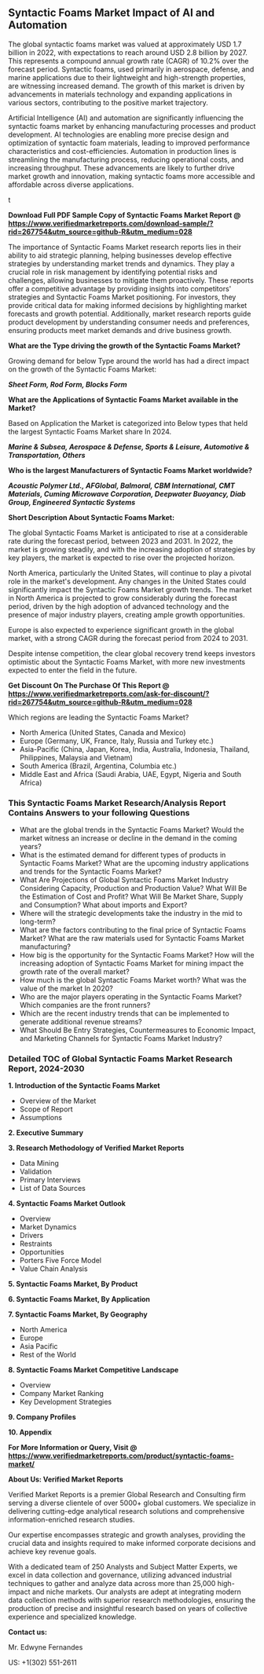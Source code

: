 <h2>Syntactic Foams Market Impact of AI and Automation</h2><p>The global syntactic foams market was valued at approximately USD 1.7 billion in 2022, with expectations to reach around USD 2.8 billion by 2027. This represents a compound annual growth rate (CAGR) of 10.2% over the forecast period. Syntactic foams, used primarily in aerospace, defense, and marine applications due to their lightweight and high-strength properties, are witnessing increased demand. The growth of this market is driven by advancements in materials technology and expanding applications in various sectors, contributing to the positive market trajectory.</p><p>Artificial Intelligence (AI) and automation are significantly influencing the syntactic foams market by enhancing manufacturing processes and product development. AI technologies are enabling more precise design and optimization of syntactic foam materials, leading to improved performance characteristics and cost-efficiencies. Automation in production lines is streamlining the manufacturing process, reducing operational costs, and increasing throughput. These advancements are likely to further drive market growth and innovation, making syntactic foams more accessible and affordable across diverse applications.</p>t</p><p id="" class=""><strong>Download Full PDF Sample Copy of Syntactic Foams Market Report @ <a href="https://www.verifiedmarketreports.com/download-sample/?rid=267754&utm_source=github-R&utm_medium=028" target="_blank">https://www.verifiedmarketreports.com/download-sample/?rid=267754&utm_source=github-R&utm_medium=028</a></strong></p><p>The importance of&nbsp;Syntactic Foams Market research reports lies in their ability to aid strategic planning, helping businesses develop effective strategies by understanding market trends and dynamics. They play a crucial role in risk management by identifying potential risks and challenges, allowing businesses to mitigate them proactively. These reports offer a competitive advantage by providing insights into competitors' strategies and Syntactic Foams Market positioning. For investors, they provide critical data for making informed decisions by highlighting market forecasts and growth potential. Additionally, market research reports guide product development by understanding consumer needs and preferences, ensuring products meet market demands and drive business growth.</p><p><strong>What are the&nbsp;Type driving the growth of the Syntactic Foams Market?</strong></p><p id="" class="">Growing demand for below Type around the world has had a direct impact on the growth of the Syntactic Foams Market:</p><em><strong>Sheet Form, Rod Form, Blocks Form</strong></em></p><strong>What are the&nbsp;Applications&nbsp;of Syntactic Foams Market available in the Market?</strong></p><p id="" class="">Based on Application the Market is categorized into Below types that held the largest Syntactic Foams Market share In 2024.</p><em><strong>Marine & Subsea, Aerospace & Defense, Sports & Leisure, Automotive & Transportation, Others</strong></em></p><strong>Who is the largest Manufacturers of Syntactic Foams Market worldwide?</strong></p><p><em><strong>Acoustic Polymer Ltd., AFGlobal, Balmoral, CBM International, CMT Materials, Cuming Microwave Corporation, Deepwater Buoyancy, Diab Group, Engineered Syntactic Systems</strong></em></p><p id="" class=""><strong>Short Description About Syntactic Foams Market:</strong></p><p>The global Syntactic Foams Market is anticipated to rise at a considerable rate during the forecast period, between 2023 and 2031. In 2022, the market is growing steadily, and with the increasing adoption of strategies by key players, the market is expected to rise over the projected horizon.</p><p>North America, particularly the United States, will continue to play a pivotal role in the market's development. Any changes in the United States could significantly impact the Syntactic Foams Market growth trends. The market in North America is projected to grow considerably during the forecast period, driven by the high adoption of advanced technology and the presence of major industry players, creating ample growth opportunities.</p><p>Europe is also expected to experience significant growth in the global market, with a strong CAGR during the forecast period from 2024 to 2031.</p><p>Despite intense competition, the clear global recovery trend keeps investors optimistic about the Syntactic Foams Market, with more new investments expected to enter the field in the future.</p><p id="" class=""><strong>Get Discount On The Purchase Of This Report @ <a href="https://www.verifiedmarketreports.com/ask-for-discount/?rid=267754&utm_source=github-R&utm_medium=028" target="_blank">https://www.verifiedmarketreports.com/ask-for-discount/?rid=267754&utm_source=github-R&utm_medium=028</a></strong></p>Which regions are leading the Syntactic Foams Market?</p><ul><li>North America (United States, Canada and Mexico)</li><li>Europe (Germany, UK, France, Italy, Russia and Turkey etc.)</li><li>Asia-Pacific (China, Japan, Korea, India, Australia, Indonesia, Thailand, Philippines, Malaysia and Vietnam)</li><li>South America (Brazil, Argentina, Columbia etc.)</li><li>Middle East and Africa (Saudi Arabia, UAE, Egypt, Nigeria and South Africa)</li></ul><h3 id="" class="">This Syntactic Foams Market Research/Analysis Report Contains Answers to your following Questions</h3><ul><li>What are the global trends in the Syntactic Foams Market? Would the market witness an increase or decline in the demand in the coming years?</li><li>What is the estimated demand for different types of products in Syntactic Foams Market? What are the upcoming industry applications and trends for the Syntactic Foams Market?</li><li>What Are Projections of Global Syntactic Foams Market Industry Considering Capacity, Production and Production Value? What Will Be the Estimation of Cost and Profit? What Will Be Market Share, Supply and Consumption? What about imports and Export?</li><li>Where will the strategic developments take the industry in the mid to long-term?</li><li>What are the factors contributing to the final price of Syntactic Foams Market? What are the raw materials used for Syntactic Foams Market manufacturing?</li><li>How big is the opportunity for the Syntactic Foams Market? How will the increasing adoption of Syntactic Foams Market for mining impact the growth rate of the overall market?</li><li>How much is the global Syntactic Foams Market worth? What was the value of the market In 2020?</li><li>Who are the major players operating in the Syntactic Foams Market? Which companies are the front runners?</li><li>Which are the recent industry trends that can be implemented to generate additional revenue streams?</li><li>What Should Be Entry Strategies, Countermeasures to Economic Impact, and Marketing Channels for Syntactic Foams Market Industry?</li></ul><h3 id="" class="">Detailed TOC of Global Syntactic Foams Market Research Report, 2024-2030</h3><p id="" class=""><strong>1. Introduction of the Syntactic Foams Market</strong></p><ul><li>Overview of the Market</li><li>Scope of Report</li><li>Assumptions</li></ul><p id="" class=""><strong>2. Executive Summary</strong></p><p id="" class=""><strong>3. Research Methodology of Verified Market Reports</strong></p><ul><li>Data Mining</li><li>Validation</li><li>Primary Interviews</li><li>List of Data Sources</li></ul><p id="" class=""><strong>4. Syntactic Foams Market Outlook</strong></p><ul><li>Overview</li><li>Market Dynamics</li><li>Drivers</li><li>Restraints</li><li>Opportunities</li><li>Porters Five Force Model</li><li>Value Chain Analysis</li></ul><p id="" class=""><strong>5. Syntactic Foams Market, By Product</strong></p><p id="" class=""><strong>6. Syntactic Foams Market, By Application</strong></p><p id="" class=""><strong>7. Syntactic Foams Market, By Geography</strong></p><ul><li>North America</li><li>Europe</li><li>Asia Pacific</li><li>Rest of the World</li></ul><p id="" class=""><strong>8. Syntactic Foams Market Competitive Landscape</strong></p><ul><li>Overview</li><li>Company Market Ranking</li><li>Key Development Strategies</li></ul><p id="" class=""><strong>9. Company Profiles</strong></p><p id="" class=""><strong>10. Appendix</strong></p><p id="" class=""><strong>For More Information or Query, Visit @ <a href="https://www.verifiedmarketreports.com/product/syntactic-foams-market/" target="_blank">https://www.verifiedmarketreports.com/product/syntactic-foams-market/</a></strong></p><p id="" class=""><strong>About Us: Verified Market Reports</strong></p><p id="" class="">Verified Market Reports is a premier Global Research and Consulting firm serving a diverse clientele of over 5000+ global customers. We specialize in delivering cutting-edge analytical research solutions and comprehensive information-enriched research studies.</p><p id="" class="">Our expertise encompasses strategic and growth analyses, providing the crucial data and insights required to make informed corporate decisions and achieve key revenue goals.</p><p id="" class="">With a dedicated team of 250 Analysts and Subject Matter Experts, we excel in data collection and governance, utilizing advanced industrial techniques to gather and analyze data across more than 25,000 high-impact and niche markets. Our analysts are adept at integrating modern data collection methods with superior research methodologies, ensuring the production of precise and insightful research based on years of collective experience and specialized knowledge.</p><p id="" class=""><strong>Contact us:</strong></p><p id="" class="">Mr. Edwyne Fernandes</p><p id="" class="">US: +1(302) 551-2611</p>